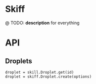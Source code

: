 # Skiff

@ TODO: __description__ for everything



# API

## Droplets

    droplet = skill.Droplet.get(id)
    droplet = skiff.Droplet.create(options)
    

